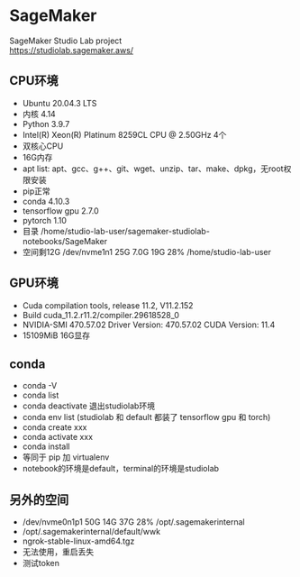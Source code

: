 # SageMaker

SageMaker Studio Lab project     
https://studiolab.sagemaker.aws/         

## CPU环境  

 - Ubuntu 20.04.3 LTS  
 - 内核 4.14
 - Python 3.9.7   
 - Intel(R) Xeon(R) Platinum 8259CL CPU @ 2.50GHz 4个
 - 双核心CPU
 - 16G内存
 - apt list: apt、gcc、g++、git、wget、unzip、tar、make、dpkg，无root权限安装
 - pip正常
 - conda 4.10.3
 - tensorflow gpu 2.7.0
 - pytorch 1.10
 - 目录 /home/studio-lab-user/sagemaker-studiolab-notebooks/SageMaker
 - 空间剩12G /dev/nvme1n1     25G  7.0G   19G  28% /home/studio-lab-user
 
## GPU环境

 - Cuda compilation tools, release 11.2, V11.2.152
 - Build cuda_11.2.r11.2/compiler.29618528_0
 - NVIDIA-SMI 470.57.02    Driver Version: 470.57.02    CUDA Version: 11.4
 - 15109MiB  16G显存

## conda

 - conda -V
 - conda list
 - conda deactivate 退出studiolab环境
 - conda env list (studiolab 和 default 都装了 tensorflow gpu 和 torch)
 - conda create xxx
 - conda activate xxx
 - conda install 
 - 等同于 pip 加 virtualenv 
 - notebook的环境是default，terminal的环境是studiolab
 
## 另外的空间

 - /dev/nvme0n1p1   50G   14G   37G  28% /opt/.sagemakerinternal
 - /opt/.sagemakerinternal/default/wwk
 - ngrok-stable-linux-amd64.tgz
 - 无法使用，重启丢失
 - 测试token